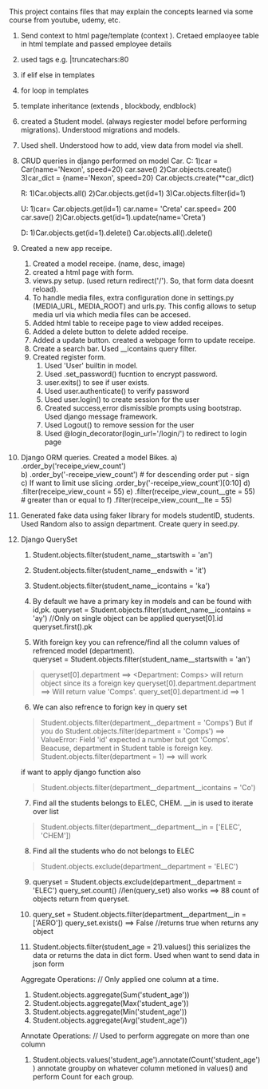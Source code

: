 This project contains files that may explain the concepts learned via some course from youtube, udemy, etc. 

1) Send context to html page/template  (context ). Cretaed emplaoyee table in html template and passed employee details
2) used tags e.g. |truncatechars:80
3) if elif else in templates 
4) for loop in templates 
5) template inheritance (extends , blockbody, endblock) 

6) created a Student model. (always regiester model before performing migrations). Understood migrations and models. 
7) Used shell. Understood how to add, view data from model via shell. 

8) CRUD queries in django performed on model Car. 
    C:
    1)car = Car(name='Nexon', speed=20)
    car.save()
    2)Car.objects.create()
    3)car_dict = {name='Nexon', speed=20}
    Car.objects.create(**car_dict)

    R:
    1)Car.objects.all()
    2)Car.objects.get(id=1)
    3)Car.objects.filter(id=1)

    U:
    1)car= Car.objects.get(id=1) 
    car.name= 'Creta'
    car.speed= 200
    car.save()
    2)Car.objects.get(id=1).update(name='Creta')

    D:
    1)Car.objects.get(id=1).delete()
    Car.objects.all().delete()

9) Created a new app receipe. 
    1) Created a model receipe. (name, desc, image) 
    2) created a html page with form. 
    3) views.py setup. (used return redirect('/'). So, that form data doesnt reload).
    4) To handle media files, extra configuration done in settings.py (MEDIA_URL, MEDIA_ROOT) and urls.py. 
      This config allows to setup media url via which media files can be accesed. 
    5) Added html table to receipe page to view added receipes. 
    6) Added a delete button to delete added receipe. 
    7) Added a update button. created a webpage form to update receipe.
    8) Create a search bar. Used __icontains query filter.
    9) Created register form. 
        1) Used 'User' builtin in model. 
        2) Used .set_password() fucntion to encrypt password.  
        3) user.exits() to see if user exists.
        4) Used user.authenticate() to verify password
        5) Used user.login() to create session for the user 
        5) Created success,error dismissible prompts using bootstrap. Used django message framework.
        6) Used Logout() to remove session for the user 
        7) Used @login_decorator(login_url='/login/') to redirect to login page 
  
10) Django ORM queries. Created a model Bikes.
    a)   .order_by('receipe_view_count')            
    b)   .order_by('-receipe_view_count')     # for descending order put - sign  
    c)   If want to limit use slicing .order_by('-receipe_view_count')[0:10]
    d)   .filter(receipe_view_count = 55)
    e)   .filter(receipe_view_count__gte = 55)     # greater than or equal to 
    f)   .filter(receipe_view_count__lte = 55)

11) Generated fake data using faker library for models studentID, students. Used Random also to assign department. Create query in seed.py.   

12) Django QuerySet
    1) Student.objects.filter(student_name__startswith = 'an')
    2) Student.objects.filter(student_name__endswith = 'it')
    3) Student.objects.filter(student_name__icontains = 'ka')
    
    4) By default we have a primary key in models and can be found with id,pk.
    queryset = Student.objects.filter(student_name__icontains = 'ay')
    //Only on single object can be applied 
    queryset[0].id 
    queryset.first().pk

    5) With foreign key you can refrence/find all the column values of refrenced model (department).  
    queryset = Student.objects.filter(student_name__startswith = 'an')
    > queryset[0].department 
    ==> <Department: Comps> will return object since its a foreign key 
    > queryset[0].department.department
    ==> Will return value 'Comps'.
    > query_set[0].department.id ==> 1

    6) We can also refrence to forign key in query set 
    > Student.objects.filter(department__department = 'Comps')
    But if you do 
    > Student.objects.filter(department = 'Comps')
    ==> ValueError: Field 'id' expected a number but got 'Comps'.
    Beacuse, department in Student table is foreign key. 
    > Student.objects.filter(department = 1) ==> will work 

    if want to apply django function also 
    > Student.objects.filter(department__department__icontains = 'Co')

    7) Find all the students belongs to ELEC, CHEM.
    __in is used to iterate over list 
    > Student.objects.filter(department__department__in = ['ELEC', 'CHEM']) 

    8) Find all the students who do not belongs to ELEC
    > Student.objects.exclude(department__department = 'ELEC')

    9) queryset = Student.objects.exclude(department__department = 'ELEC')
    query_set.count()  //len(query_set) also works 
    ==> 88
    count of objects return from queryset. 

    10) query_set = Student.objects.filter(department__department__in = ['AERO'])
    query_set.exists()
    ==> False   //returns true when returns any object 

    11) Student.objects.filter(student_age = 21).values()
    this serializes the data or returns the data in dict form. Used when want to send data in json form 

    Aggregate Operations:
    // Only applied one column at a time.
    1) Student.objects.aggregate(Sum('student_age'))
    2) Student.objects.aggregate(Max('student_age'))
    3) Student.objects.aggregate(Min('student_age'))
    4) Student.objects.aggregate(Avg('student_age'))

    Annotate Operations: 
    // Used to perform aggregate on more than one column 
    1) Student.objects.values('student_age').annotate(Count('student_age'))
    annotate groupby on whatever column metioned in values() and perform Count for each group. 





    

